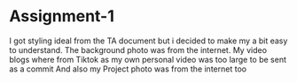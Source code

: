 # Assignment-1
I got styling ideal from the TA document but i decided to make my a bit easy to understand. The background photo was from the internet. My video blogs where from Tiktok as my own personal video was too large to be sent as a commit
And also my Project photo was from the internet too
